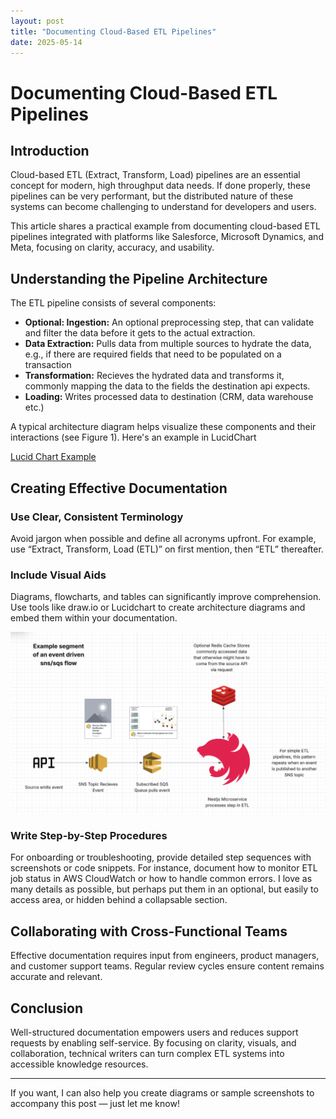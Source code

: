 ```yaml
---
layout: post
title: "Documenting Cloud-Based ETL Pipelines"
date: 2025-05-14
---
```


# Documenting Cloud-Based ETL Pipelines

## Introduction

Cloud-based ETL (Extract, Transform, Load) pipelines are an essential concept for modern, high throughput data needs. If done properly, these pipelines can be very performant, but the distributed nature of these systems can become challenging to understand for developers and users.

This article shares a practical example from documenting cloud-based ETL pipelines integrated with platforms like Salesforce, Microsoft Dynamics, and Meta, focusing on clarity, accuracy, and usability.

## Understanding the Pipeline Architecture

The ETL pipeline consists of several components:

- **Optional: Ingestion:** An optional preprocessing step, that can validate and filter the data before it gets to the actual extraction.
- **Data Extraction:** Pulls data from multiple sources to hydrate the data, e.g., if there are required fields that need to be populated on a transaction
- **Transformation:** Recieves the hydrated data and transforms it, commonly mapping the data to the fields the destination api expects.
- **Loading:** Writes processed data to destination (CRM, data warehouse etc.) 

A typical architecture diagram helps visualize these components and their interactions (see Figure 1). Here's an example in LucidChart

[Lucid Chart Example](https://lucid.app/lucidchart/c4911ca4-b759-4955-85b4-d5f4ebf7b44f/edit?viewport_loc=-2259%2C-624%2C2241%2C1229%2C0_0&invitationId=inv_9c56755e-72a9-4fe0-86d8-eb286bae5320)


## Creating Effective Documentation

### Use Clear, Consistent Terminology

Avoid jargon when possible and define all acronyms upfront. For example, use “Extract, Transform, Load (ETL)” on first mention, then “ETL” thereafter.

### Include Visual Aids

Diagrams, flowcharts, and tables can significantly improve comprehension. Use tools like draw.io or Lucidchart to create architecture diagrams and embed them within your documentation.

![My Diagram](/assets/images/lucidChart.png)

### Write Step-by-Step Procedures

For onboarding or troubleshooting, provide detailed step sequences with screenshots or code snippets. For instance, document how to monitor ETL job status in AWS CloudWatch or how to handle common errors. I love as many details as possible, but perhaps put them in an optional, but easily to access area, or hidden behind a collapsable section.

## Collaborating with Cross-Functional Teams

Effective documentation requires input from engineers, product managers, and customer support teams. Regular review cycles ensure content remains accurate and relevant.

## Conclusion

Well-structured documentation empowers users and reduces support requests by enabling self-service. By focusing on clarity, visuals, and collaboration, technical writers can turn complex ETL systems into accessible knowledge resources.

---

If you want, I can also help you create diagrams or sample screenshots to accompany this post — just let me know!
